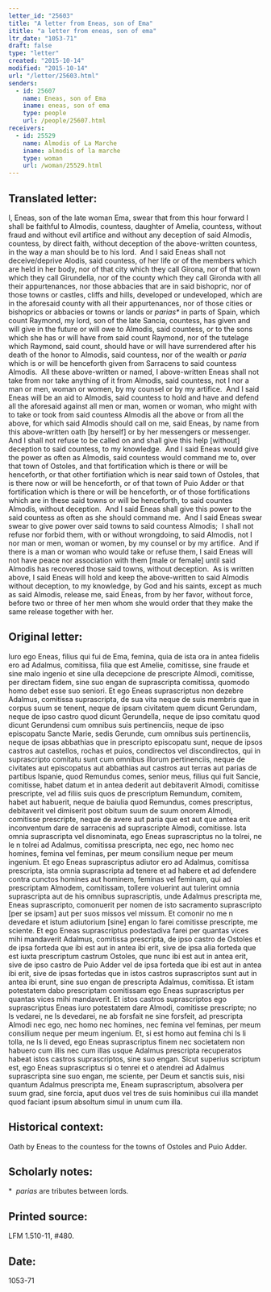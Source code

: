 ```yaml
---
letter_id: "25603"
title: "A letter from Eneas, son of Ema"
ititle: "a letter from eneas, son of ema"
ltr_date: "1053-71"
draft: false
type: "letter"
created: "2015-10-14"
modified: "2015-10-14"
url: "/letter/25603.html"
senders:
  - id: 25607
    name: Eneas, son of Ema
    iname: eneas, son of ema
    type: people
    url: /people/25607.html
receivers:
  - id: 25529
    name: Almodis of La Marche
    iname: almodis of la marche
    type: woman
    url: /woman/25529.html
---
```

<h2> Translated letter:</h2><p>I, Eneas, son of the late woman Ema, swear that from this hour forward I shall be faithful to Almodis, countess, daughter of Amelia, countess, without fraud and without evil artifice and without any deception of said Almodis, countess, by direct faith, without deception of the above-written countess, in the way a man should be to his lord.&nbsp; And I said Eneas shall not deceive/deprive Alodis, said countess, of her life or of the members which are held in her body, nor of that city which they call Girona, nor of that town which they call Girundella, nor of the county which they call Gironda with all their appurtenances, nor those abbacies that are in said bishopric, nor of those towns or castles, cliffs and hills, developed or undeveloped, which are in the aforesaid county with all their appurtenances, nor of those cities or bishoprics or abbacies or towns or lands or <i>parias*</i> in parts of Spain, which count Raymond, my lord, son of the late Sancia, countess, has given and will give in the future or will owe to Almodis, said countess, or to the sons which she has or will have from said count Raymond, nor of the tutelage which Raymond, said count, should have or will have surrendered after his death of the honor to Almodis, said countess, nor of the wealth or <i>paria </i>which is or will be henceforth given from Sarracens to said countess Almodis.&nbsp; All these above-written or named, I above-written Eneas shall not take from nor take anything of it from Almodis, said countess, not I nor a man or men, woman or women, by my counsel or by my artifice.&nbsp; And I said Eneas will be an aid to Almodis, said countess to hold and have and defend all the aforesaid against all men or man, women or woman, who might with to take or took from said countess Almodis all the above or from all the above, for which said Almodis should call on me, said Eneas, by name from this above-written oath [by herself] or by her messengers or messenger.&nbsp; And I shall not refuse to be called on and shall give this help [without] deception to said countess, to my knowledge.&nbsp; And I said Eneas would give the power as often as Almodis, said countess would command me to, over that town of Ostoles, and that fortification which is there or will be henceforth, or that other fortifiation which is near said town of Ostoles, that is there now or will be henceforth, or of that town of Puio Adder or that fortification which is there or will be henceforth, or of those fortifications which are in these said towns or will be henceforth, to said countes Almodis, without deception.&nbsp; And I said Eneas shall give this power to the said countess as often as she should command me.&nbsp; And I said Eneas swear swear to give power over said towns to said countess Almodis;&nbsp; I shall not refuse nor forbid them, with or without wrongdoing, to said Almodis, not I nor man or men, woman or women, by my counsel or by my artifice.&nbsp; And if there is a man or woman who would take or refuse them, I said Eneas will not have peace nor association with them [male or female] until said Almodis has recovered those said towns, without deception.&nbsp; As is written above, I said Eneas will hold and keep the above-written to said Almodis without deception, to my knowledge, by God and his saints, except as much as said Almodis, release me, said Eneas, from by her favor, without force, before two or three of her men whom she would order that they make the same release together with her.</p><h2 class="mt-4"> Original letter:</h2><p class="Bodytext21">Iuro ego Eneas, filius qui fui de Ema, femina, quia de ista ora in antea fidelis ero ad Adalmus, comitissa, filia que est Amelie, comitisse, sine fraude et sine malo ingenio et sine ulla decepcione de prescripte Almodi, comitisse, per directam fidem, sine suo engan de suprascripta comitissa, quomodo homo debet esse suo seniori. Et ego Eneas suprascriptus non dezebre Adalmus, comitissa suprascripta, de sua vita neque de suis membris que in corpus suum se tenent, neque de ipsam civitatem quem dicunt Gerundam, neque de ipso castro quod dicunt Gerundella, neque de ipso comitatu quod dicunt Gerundensi cum omnibus suis pertinenciis, neque de ipso episcopatu Sancte Marie, sedis Gerunde, cum omnibus suis per­tinenciis, neque de ipsas abbathias que in prescripto episcopatu sunt, ne­que de ipsos castros aut castellos, rochas et puios, condirectos vel discondirectos, qui in suprascripto comitatu sunt cum omnibus illorum perti­nenciis, neque de civitates aut episcopatus aut abbathias aut castros aut terras aut parias de partibus Ispanie, quod Remundus comes, senior meus, filius qui fuit Sancie, comitisse, habet datum et in antea dederit aut debitaverit Almodi, comitisse prescripte, vel ad filiis suis quos de prescriptum Remundum, comitem, habet aut habuerit, neque de baiulia quod Remundus, comes prescriptus, debitaverit vel dimiserit post obitum suum de suum onorem Almodi, comitisse prescripte, neque de avere aut paria que est aut que antea erit inconventum dare de sarracenis ad suprascripte Almodi, comitisse. Ista omnia suprascripta vel disnominata, ego Eneas suprascriptus no la tolrei, ne le n tolrei ad Adalmus, comitissa prescripta, nec ego, nec homo nec homines, femina vel feminas, per meum consilium neque per meum ingenium. Et ego Eneas suprascriptus adiutor ero ad Adalmus, comitissa prescripta, ista omnia suprascripta ad tenere et ad habere et ad defendere contra cunctos homines aut hominem, feminas vel feminam, qui ad prescriptam Almodem, comitissam, tollere voluerint aut tulerint omnia suprascripta aut de his omnibus suprascriptis, unde Adalmus prescripta me, Eneas suprascripto, comonuerit per nomen de isto sacramento suprascripto [per se ipsam] aut per suos missos vel missum. Et comonir no me n devedare et istum adiutorium [sine] engan lo farei comitisse prescripte, me sciente. Et ego Eneas suprascriptus podestadiva farei per quantas vices mihi mandaverit Adalmus, comitissa prescripta, de ipso castro de Ostoles et de ipsa forteda que ibi est aut in antea ibi erit, sive de ipsa alia forteda que est iuxta prescriptum castrum Ostoles, que nunc ibi est aut in antea erit, sive de ipso castro de Puio Adder vel de ipsa forteda que ibi est aut in antea ibi erit, sive de ipsas fortedas que in istos castros suprascriptos sunt aut in antea ibi erunt, sine suo engan de prescripta Adalmus, comitissa. Et istam potestatem dabo prescriptam comitissam ego Eneas suprascriptus per quantas vices mihi mandaverit. Et istos castros suprascriptos ego suprascriptus Eneas iuro potestatem dare Almodi, comitisse prescripte; no ls vedarei, ne ls devedarei, ne ab forsfait ne sine forsfeit, ad prescripta Almodi nec ego, nec homo nec homines, nec femina vel feminas, per meum consilium neque per meum ingenium. Et, si est homo aut femina chi ls li tolla, ne ls li deved, ego Eneas supra­scriptus finem nec societatem non habuero cum illis nec cum illas usque Adalmus prescripta recuperatos habeat istos castros suprascriptos, sine suo engan. Sicut superius scriptum est, ego Eneas suprascriptus si o tenrei et o atendrei ad Adalmus suprascripta sine suo engan, me sciente, per Deum et sanctis suis, nisi quantum Adalmus prescripta me, Eneam suprascriptum, absolvera per suum grad, sine forcia, aput duos vel tres de suis hominibus cui illa mandet quod faciant ipsum absoltum simul in unum cum illa.</p><h2 class="mt-4"> Historical context:</h2><p>Oath by Eneas to the countess for the towns of Ostoles and Puio Adder.</p><h2 class="mt-4"> Scholarly notes:</h2><p>*&nbsp;&nbsp;<i>parias </i>are tributes between lords<i>.</i></p><h2 class="mt-4"> Printed source:</h2><p>LFM 1.510-11, #480.</p><h2 class="mt-4"> Date:</h2>1053-71